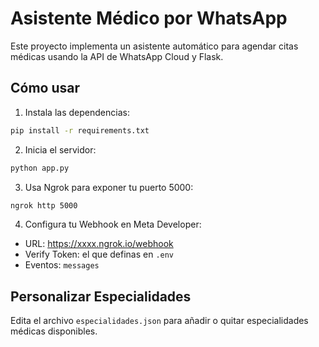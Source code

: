 # Asistente Médico por WhatsApp

Este proyecto implementa un asistente automático para agendar citas médicas usando la API de WhatsApp Cloud y Flask.

## Cómo usar

1. Instala las dependencias:
```bash
pip install -r requirements.txt
```

2. Inicia el servidor:
```bash
python app.py
```

3. Usa Ngrok para exponer tu puerto 5000:
```bash
ngrok http 5000
```

4. Configura tu Webhook en Meta Developer:
- URL: https://xxxx.ngrok.io/webhook
- Verify Token: el que definas en `.env`
- Eventos: `messages`

## Personalizar Especialidades

Edita el archivo `especialidades.json` para añadir o quitar especialidades médicas disponibles.